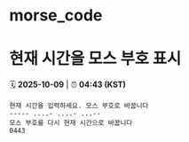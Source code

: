 # morse_code
# 현재 시간을 모스 부호 표시
<!-- MORSE_TIME_START -->
🗓️ **2025-10-09** | ⏰ **04:43 (KST)**

```
현재 시간을 입력하세요. 모스 부호로 바꿉니다
----- ....- ....- ...--
모스 부호를 다시 현재 시간으로 바꿉니다
0443
```
<!-- MORSE_TIME_END -->
